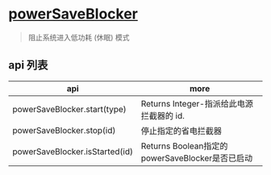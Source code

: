 # [powerSaveBlocker](https://electronjs.org/docs/api/power-save-blocker)

> 阻止系统进入低功耗 (休眠) 模式

## api 列表

| api                            | more                                            |
| ------------------------------ | ----------------------------------------------- |
| powerSaveBlocker.start(type)   | Returns Integer-指派给此电源拦截器的 id.        |
| powerSaveBlocker.stop(id)      | 停止指定的省电拦截器                            |
| powerSaveBlocker.isStarted(id) | Returns Boolean指定的powerSaveBlocker是否已启动 |